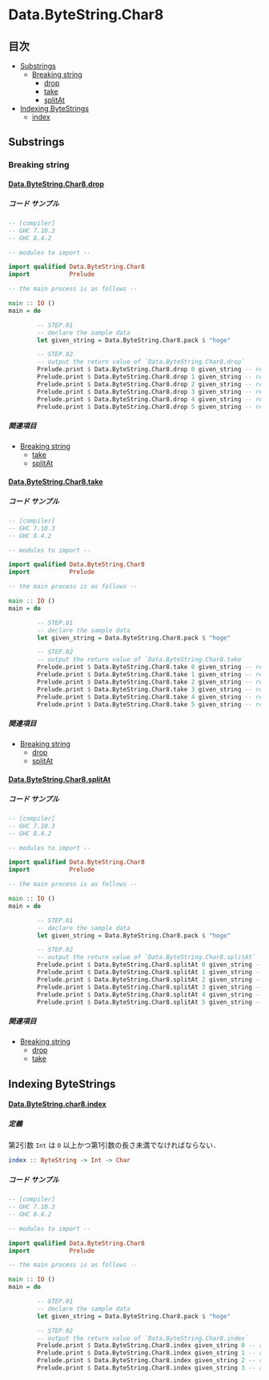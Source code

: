 # Data.ByteString.Char8 #

## 目次 ##

* [Substrings](#Substrings)
  * [Breaking string](#Breaking-string)
    * [drop](#Data.ByteString.Char8.drop)
    * [take](#Data.ByteString.Char8.take)
    * [splitAt](#Data.ByteString.Char8.splitAt)
* [Indexing ByteStrings](#Indexing-ByteStrings)
  * [index](#Data.ByteString.Char8.index)


## Substrings ##

### Breaking string ###

#### [Data.ByteString.Char8.drop](http://hackage.haskell.org/package/bytestring-0.10.8.2/docs/Data-ByteString-Char8.html#g:12) ####

##### コード サンプル #####

~~~Haskell
-- [compiler]
-- GHC 7.10.3
-- GHC 8.4.2

-- modules to import --

import qualified Data.ByteString.Char8
import           Prelude

-- the main process is as follows --

main :: IO ()
main = do

        -- STEP.01
        -- declare the sample data
        let given_string = Data.ByteString.Char8.pack $ "hoge"

        -- STEP.02
        -- output the return value of `Data.ByteString.Char8.drop`
        Prelude.print $ Data.ByteString.Char8.drop 0 given_string -- returns : "hoge"
        Prelude.print $ Data.ByteString.Char8.drop 1 given_string -- returns : "oge"
        Prelude.print $ Data.ByteString.Char8.drop 2 given_string -- returns : "ge"
        Prelude.print $ Data.ByteString.Char8.drop 3 given_string -- returns : "e"
        Prelude.print $ Data.ByteString.Char8.drop 4 given_string -- returns : ""
        Prelude.print $ Data.ByteString.Char8.drop 5 given_string -- returns : ""
~~~

##### 関連項目 #####

* [Breaking string](#Breaking-string)
  * [take](#Data.ByteString.Char8.take)
  * [splitAt](#Data.ByteString.Char8.splitAt)

#### [Data.ByteString.Char8.take](http://hackage.haskell.org/package/bytestring-0.10.8.2/docs/Data-ByteString-Char8.html#g:12) ####

##### コード サンプル #####

~~~Haskell
-- [compiler]
-- GHC 7.10.3
-- GHC 8.4.2

-- modules to import --

import qualified Data.ByteString.Char8
import           Prelude

-- the main process is as follows --

main :: IO ()
main = do

        -- STEP.01
        -- declare the sample data
        let given_string = Data.ByteString.Char8.pack $ "hoge"

        -- STEP.02
        -- output the return value of `Data.ByteString.Char8.take`
        Prelude.print $ Data.ByteString.Char8.take 0 given_string -- returns : ""
        Prelude.print $ Data.ByteString.Char8.take 1 given_string -- returns : "h"
        Prelude.print $ Data.ByteString.Char8.take 2 given_string -- returns : "ho"
        Prelude.print $ Data.ByteString.Char8.take 3 given_string -- returns : "hog"
        Prelude.print $ Data.ByteString.Char8.take 4 given_string -- returns : "hoge"
        Prelude.print $ Data.ByteString.Char8.take 5 given_string -- returns : "hoge"
~~~

##### 関連項目 #####

* [Breaking string](#Breaking-string)
  * [drop](#Data.ByteString.Char8.drop)
  * [splitAt](#Data.ByteString.Char8.splitAt)

#### [Data.ByteString.Char8.splitAt](http://hackage.haskell.org/package/bytestring-0.10.8.2/docs/Data-ByteString-Char8.html#g:12) ####

##### コード サンプル #####

~~~Haskell
-- [compiler]
-- GHC 7.10.3
-- GHC 8.4.2

-- modules to import --

import qualified Data.ByteString.Char8
import           Prelude

-- the main process is as follows --

main :: IO ()
main = do

        -- STEP.01
        -- declare the sample data
        let given_string = Data.ByteString.Char8.pack $ "hoge"

        -- STEP.02
        -- output the return value of `Data.ByteString.Char8.splitAt`
        Prelude.print $ Data.ByteString.Char8.splitAt 0 given_string -- returns : ("","hoge")
        Prelude.print $ Data.ByteString.Char8.splitAt 1 given_string -- returns : ("h","oge")
        Prelude.print $ Data.ByteString.Char8.splitAt 2 given_string -- returns : ("ho","ge")
        Prelude.print $ Data.ByteString.Char8.splitAt 3 given_string -- returns : ("hog","e")
        Prelude.print $ Data.ByteString.Char8.splitAt 4 given_string -- returns : ("hoge","")
        Prelude.print $ Data.ByteString.Char8.splitAt 5 given_string -- returns : ("hoge","")
~~~

##### 関連項目 #####

* [Breaking string](#Breaking-string)
  * [drop](#Data.ByteString.Char8.drop)
  * [take](#Data.ByteString.Char8.take)

## Indexing ByteStrings ##

#### [Data.ByteString.char8.index](http://hackage.haskell.org/package/bytestring-0.10.8.2/docs/Data-ByteString-Char8.html#g:20) ####

##### 定義 #####

第2引数 `Int` は `0` 以上かつ第1引数の長さ未満でなければならない．

~~~Haskell
index :: ByteString -> Int -> Char
~~~

##### コード サンプル #####

~~~Haskell
-- [compiler]
-- GHC 7.10.3
-- GHC 8.4.2

-- modules to import --

import qualified Data.ByteString.Char8
import           Prelude

-- the main process is as follows --

main :: IO ()
main = do

        -- STEP.01
        -- declare the sample data
        let given_string = Data.ByteString.Char8.pack $ "hoge"

        -- STEP.02
        -- output the return value of `Data.ByteString.Char8.index`
        Prelude.print $ Data.ByteString.Char8.index given_string 0 -- returns : 'h'
        Prelude.print $ Data.ByteString.Char8.index given_string 1 -- returns : 'o'
        Prelude.print $ Data.ByteString.Char8.index given_string 2 -- returns : 'g'
        Prelude.print $ Data.ByteString.Char8.index given_string 3 -- returns : 'e'
~~~

<!-- EOF -->
